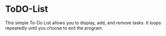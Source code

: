 # ToDO-List

This simple To-Do List allows you to display, add, and remove tasks. It loops repeatedly until you choose to exit the program.

